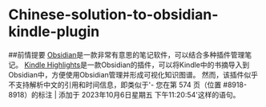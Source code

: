# Chinese-solution-to-obsidian-kindle-plugin

##前情提要
[Obsidian](https://obsidian.md/)是一款非常有意思的笔记软件，可以结合多种插件管理笔记。 
[Kindle Highlights](https://github.com/hadynz/obsidian-kindle-plugin)是一款Obsidian的插件，可以将Kindle中的书摘导入到Obsidian中，方便使用Obsidian管理并形成可视化知识图谱。 
然而，该插件似乎不支持解析中文的引用和时间信息，即类似于'- 您在第 574 页（位置 #8918-8918）的标注 | 添加于 2023年10月6日星期五 下午11:20:54'这样的语句。
